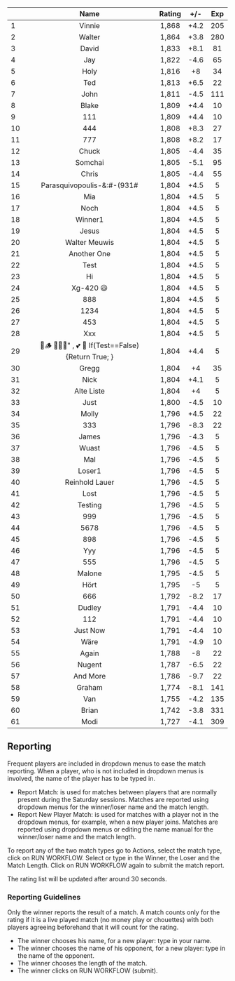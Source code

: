 | |Name|Rating|+/-|Exp|
|-|:--:|:----:|:-:|:-:|
|1|Vinnie|1,868|+4.2|205|
|2|Walter|1,864|+3.8|280|
|3|David|1,833|+8.1|81|
|4|Jay|1,822|-4.6|65|
|5|Holy|1,816|+8|34|
|6|Ted|1,813|+6.5|22|
|7|John|1,811|-4.5|111|
|8|Blake|1,809|+4.4|10|
|9|111|1,809|+4.4|10|
|10|444|1,808|+8.3|27|
|11|777|1,808|+8.2|17|
|12|Chuck|1,805|-4.4|35|
|13|Somchai|1,805|-5.1|95|
|14|Chris|1,805|-4.4|55|
|15|Parasquivopoulis-&:#-(931#|1,804|+4.5|5|
|16|Mia|1,804|+4.5|5|
|17|Noch|1,804|+4.5|5|
|18|Winner1|1,804|+4.5|5|
|19|Jesus|1,804|+4.5|5|
|20|Walter Meuwis|1,804|+4.5|5|
|21|Another One|1,804|+4.5|5|
|22|Test|1,804|+4.5|5|
|23|Hi|1,804|+4.5|5|
|24|Xg-420 😃|1,804|+4.5|5|
|25|888|1,804|+4.5|5|
|26|1234|1,804|+4.5|5|
|27|453|1,804|+4.5|5|
|28|Xxx|1,804|+4.5|5|
|29|🍺🪵 🙉🙈🙊" , 💕 🦓 If(Test==False) {Return True; }|1,804|+4.4|5|
|30|Gregg|1,804|+4|35|
|31|Nick|1,804|+4.1|5|
|32|Alte Liste|1,804|+4|5|
|33|Just|1,800|-4.5|10|
|34|Molly|1,796|+4.5|22|
|35|333|1,796|-8.3|22|
|36|James|1,796|-4.3|5|
|37|Wuast|1,796|-4.5|5|
|38|Mal|1,796|-4.5|5|
|39|Loser1|1,796|-4.5|5|
|40|Reinhold Lauer|1,796|-4.5|5|
|41|Lost|1,796|-4.5|5|
|42|Testing|1,796|-4.5|5|
|43|999|1,796|-4.5|5|
|44|5678|1,796|-4.5|5|
|45|898|1,796|-4.5|5|
|46|Yyy|1,796|-4.5|5|
|47|555|1,796|-4.5|5|
|48|Malone|1,795|-4.5|5|
|49|Hört|1,795|-5|5|
|50|666|1,792|-8.2|17|
|51|Dudley|1,791|-4.4|10|
|52|112|1,791|-4.4|10|
|53|Just Now|1,791|-4.4|10|
|54|Wäre|1,791|-4.9|10|
|55|Again|1,788|-8|22|
|56|Nugent|1,787|-6.5|22|
|57|And More|1,786|-9.7|22|
|58|Graham|1,774|-8.1|141|
|59|Van|1,755|-4.2|135|
|60|Brian|1,742|-3.8|331|
|61|Modi|1,727|-4.1|309|

 

## Reporting

Frequent players are included in dropdown menus to ease the match reporting.
When a player, who is not included in dropdown menus is involved, the name of the player has to be typed in.

- Report Match:  is used for matches between players that are normally present during the Saturday sessions.
Matches are reported using dropdown menus for the winner/loser name and the match length.
- Report New Player Match:  is used for matches with a player not in the dropdown menus, for example, when a new player joins.
Matches are reported using dropdown menus or editing the name manual for the winner/loser name and the match length.

To report any of the two match types go to Actions, select the match type, click on RUN WORKFLOW.
Select or type in the Winner, the Loser and the Match Length.
Click on RUN WORKFLOW again to submit the match report.

The rating list will be updated after around 30 seconds.

### Reporting Guidelines

Only the winner reports the result of a match.
A match counts only for the rating if it is a live played match (no money play or chouettes)
with both players agreeing beforehand that it will count for the rating.

- The winner chooses his name, for a new player: type in your name.
- The winner chooses the name of his opponent, for a new player: type in the name of the opponent.
- The winner chooses the length of the match.
- The winner clicks on RUN WORKFLOW (submit).
